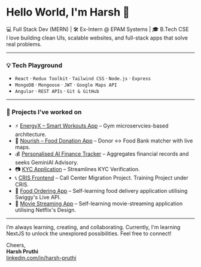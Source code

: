 # Hello World, I'm Harsh 👋

💻 Full Stack Dev (MERN) |  🛠️ Ex-Intern @ EPAM Systems | 🎓 B.Tech CSE  
I love building clean UIs, scalable websites, and full-stack apps that solve real problems.

---

### 💡 Tech Playground
- `React` · `Redux Toolkit` · `Tailwind CSS` · `Node.js` · `Express`  
- `MongoDB` · `Mongoose` · `JWT` · `Google Maps API`  
- `Angular` · `REST APIs` · `Git & GitHub`

---

### 🚀 Projects I've worked on

- ⚡  [EnergyX – Smart Workouts App](https://www.youtube.com/watch?v=pU6fhzZUjzo) – Gym microservcies-based architecture.
- 🎁 [Nourish – Food Donation App](https://github.com/pr0thi/Nourish) – Donor ↔ Food Bank matcher with live maps.
- 💰 [Personalised AI Finance Tracker](https://github.com/pr0thi/minor-project-finance) – Aggregates financial records and seeks GeminiAI Advisory.
- 📷 [KYC Application](https://github.com/pr0thi/KYC) – Streamlines KYC Verification.
- 📞 [CRIS Frontend](https://github.com/pr0thi/cris-training) – Call Center Migration Project. Training Project under CRIS.
- 🍱 [Food Ordering App](https://github.com/pr0thi/Food-Ordering-Application) – Self-learning food delivery application utilising Swiggy's Live API.
- 🎥 [Movie Streaming App](https://github.com/pr0thi/Video-Streaming-Application) – Self-learning movie-streaming application utilising Netflix's Design.
---

I’m always learning, creating, and collaborating. Currently, I'm learning NextJS to unlock the unexplored possibilities.
Feel free to connect! 

Cheers,  
**Harsh Pruthi**  
[linkedin.com/in/harsh-pruthi](https://linkedin.com/in/harsh-pruthi)

